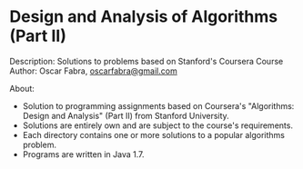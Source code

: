 Design and Analysis of Algorithms (Part II)
===========================================

Description: Solutions to problems based on Stanford's Coursera Course
Author: Oscar Fabra, oscarfabra@gmail.com

About:

* Solution to programming assignments based on Coursera's "Algorithms: Design
  and Analysis" (Part II) from Stanford University. 
* Solutions are entirely own and are subject to the course's requirements.
* Each directory contains one or more solutions to a popular algorithms problem.
* Programs are written in Java 1.7.
